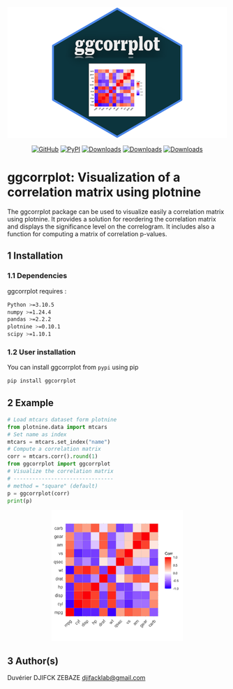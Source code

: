 <p align="center">
    <img src="./figures/ggcorrplot.svg" height=300></img>
</p>

<div align="center">

[![GitHub](https://shields.io/badge/license-MIT-informational)](https://github.com/enfantbenidedieu/ggcorrplot/blob/master/LICENSE)
[![PyPI](https://img.shields.io/pypi/v/ggcorrplot.svg?color=dark-green)](https://pypi.org/project/ggcoorplot/)
[![Downloads](https://static.pepy.tech/badge/ggcorrplot)](https://pepy.tech/project/ggcorrplot)
[![Downloads](https://static.pepy.tech/badge/ggcorrplot/month)](https://pepy.tech/project/ggcorrplot)
[![Downloads](https://static.pepy.tech/badge/ggcorrplot/week)](https://pepy.tech/project/ggcorrplot)

</div>

# ggcorrplot: Visualization of a correlation matrix using plotnine

The ggcorrplot package can be used to visualize easily a correlation matrix using plotnine. It provides a solution for reordering the correlation matrix and displays the significance level on the correlogram. It includes also a function for computing a matrix of correlation p-values.

## 1 Installation

### 1.1 Dependencies

ggcorrplot requires :

```bash
Python >=3.10.5
numpy >=1.24.4
pandas >=2.2.2
plotnine >=0.10.1
scipy >=1.10.1
```

### 1.2 User installation

You can install ggcorrplot from `pypi` using pip

```bash
pip install ggcorrplot
```

## 2 Example

```python
# Load mtcars dataset form plotnine
from plotnine.data import mtcars
# Set name as index
mtcars = mtcars.set_index("name")
# Compute a correlation matrix
corr = mtcars.corr().round(1)
from ggcorrplot import ggcorrplot
# Visualize the correlation matrix
# --------------------------------
# method = "square" (default)
p = ggcorrplot(corr)
print(p)
```

<p align="center">
    <img src="./figures/corrplot.png" height=300></img>
</p>

## 3 Author(s)

Duvérier DJIFCK ZEBAZE [djifacklab@gmail.com](mailto:djifacklab@gmail.com)